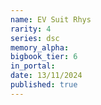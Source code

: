 ```yaml
---
name: EV Suit Rhys
rarity: 4
series: dsc
memory_alpha:
bigbook_tier: 6
in_portal:
date: 13/11/2024
published: true
---
```




